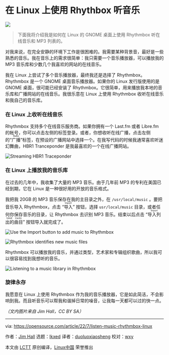 [#]: subject: "Listen to music on Linux with Rhythmbox"
[#]: via: "https://opensource.com/article/22/7/listen-music-rhythmbox-linux"
[#]: author: "Jim Hall https://opensource.com/users/jim-hall"
[#]: collector: "lkxed"
[#]: translator: "duoluoxiaosheng"
[#]: reviewer: "wxy"
[#]: publisher: "wxy"
[#]: url: "https://linux.cn/article-14865-1.html"

在 Linux 上使用 Rhythbox 听音乐
======

![](https://img.linux.net.cn/data/attachment/album/202207/25/234644f4rgrx1vrpgfk86n.jpg)

> 下面我将介绍我是如何在 Linux 的 GNOME 桌面上使用 Rhythmbox 听在线音乐和 MP3 列表的。

对我来说，在完全安静的环境下工作是很困难的。我需要某种背景音，最好是一些熟悉的音乐。我在音乐上的需求很简单：我只需要一个音乐播放器，可以播放我的 MP3 音乐库和少数几个我喜欢的网站的在线音乐。

我在 Linux 上尝试了多个音乐播放器，最终我还是选择了 Rhythmbox。 Rhythmbox 是一个 GNOME 桌面音乐播放器。如果你的 Linux 发行版使用的是 GNOME 桌面，很可能已经安装了 Rhythmbox。它很简单，用来播放我本地的音乐库和广播网站的在线音乐。我很乐意在 Linux 上使用 Rhythmbox 收听在线音乐和我自己的音乐库。

### 在 Linux 上收听在线音乐

Rhythmbox 支持多个在线音乐服务商。如果你拥有一个 Last.fm 或者 Libre.fm 的帐号，你可以点击左侧的标签登录。或者，你想收听在线广播，点击左侧的“<ruby>广播<rt>Radio</rt></ruby>”标签，在预设的广播网站中选择一个。在我写代码的时候我通常喜欢听迷幻舞曲，HBR1 Tranceponder 是我最喜欢的一个在线广播网站。

![Streaming HBR1 Traceponder][2]

### 在 Linux 上播放我的音乐库

在过去的几年中，我收集了大量的 MP3 音乐。由于几年前 MP3 的专利在美国已经到期，它在 Linux 是一种很好用的开放的音乐格式。

我把我 20GB 的 MP3 音乐保存在我的主目录之外，在 `/usr/local/music` 。要把音乐导入 Rhythmbox，点击 “<ruby>导入<rt>Import</rt></ruby>” 按钮，选择 `usr/local/music` 目录，或者任何你保存音乐的目录，让 Rhythmbox 去识别 MP3 音乐。结束以后点击 “<ruby>导入列出的曲目<rt>Import listed tracks</rt></ruby>” 按钮导入就完成了。

![Use the Import button to add music to Rhythmbox][3]

![Rhythmbox identifies new music files][4]

Rhythmbox 可以播放我的音乐，并通过类型，艺术家和专辑组织歌曲，所以我可以很容易找到我想听的音乐。

![Listening to a music library in Rhythmbox][5]

### 旋律永存

我愿意在 Linux 上使用 Rhythmbox 作为我的音乐播放器，它是如此简洁，不会影响到我。而且听音乐可以帮我和谐掉日常的噪音，让我每一天都可以过的快一点。

*（文内图片来自 Jim Hall，CC BY SA）*

--------------------------------------------------------------------------------

via: https://opensource.com/article/22/7/listen-music-rhythmbox-linux

作者：[Jim Hall][a]
选题：[lkxed][b]
译者：[duoluoxiaosheng](https://github.com/duoluoxiaosheng)
校对：[wxy](https://github.com/wxy)

本文由 [LCTT](https://github.com/LCTT/TranslateProject) 原创编译，[Linux中国](https://linux.cn/) 荣誉推出

[a]: https://opensource.com/users/jim-hall
[b]: https://github.com/lkxed
[1]: https://opensource.com/sites/default/files/lead-images/programming-code-keyboard-laptop-music-headphones.png
[2]: https://opensource.com/sites/default/files/2022-07/rhythmbox-hbr1.png
[3]: https://opensource.com/sites/default/files/2022-07/rhythmbox-import1_0.png
[4]: https://opensource.com/sites/default/files/2022-07/rhythmbox-import2.png
[5]: https://opensource.com/sites/default/files/2022-07/rhythmbox-dido-lifeforrent.png
